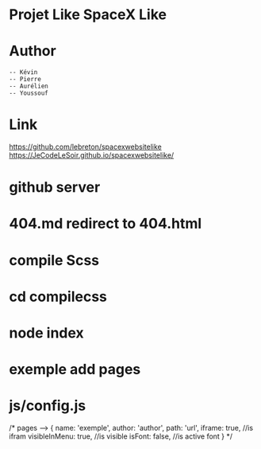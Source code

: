 # Projet Like SpaceX Like


# Author
    -- Kévin
    -- Pierre
    -- Aurélien
    -- Youssouf

# Link
https://github.com/lebreton/spacexwebsitelike
https://JeCodeLeSoir.github.io/spacexwebsitelike/

# github server
# 404.md redirect to 404.html

# compile Scss
# cd compilecss
# node index

# exemple add pages
# js/config.js
/*
  pages -->
  {
      name: 'exemple',
      author: 'author',
      path: 'url',
      iframe: true, //is ifram
      visibleInMenu: true, //is visible
      isFont: false, //is active font
  }
*/
